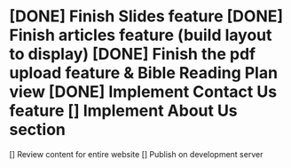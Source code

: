 [DONE] Finish Slides feature
[DONE] Finish articles feature (build layout to display)
[DONE] Finish the pdf upload feature & Bible Reading Plan view
[DONE] Implement Contact Us feature
[] Implement About Us section
======================================================================
[] Review content for entire website
[] Publish on development server
